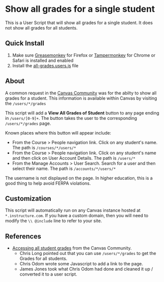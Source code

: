 # Show all grades for a single student
This is a User Script that will show all grades for a single student. It does not show all grades for all students.

## Quick Install
1. Make sure [Greasemonkey](https://addons.mozilla.org/en-us/firefox/addon/greasemonkey/) for Firefox or [Tampermonkey](http://tampermonkey.net/) for Chrome or Safari is installed and enabled
2. Install the [all-grades.users.js](https://github.com/jamesjonesmath/canvancement/raw/master/grades/all-grades.user.js) file

## About
A common request in the [Canvas Community](https://community.canvaslms.com) was for the abilty to show all grades for a student. This information is available within Canvas by visiting the  `/users/*/grades`

This script will add a **View All Grades of Student** button to any page ending in `/users/[0-9]+`. The button takes the user to the corresponding `/users/*/grades` page.

Known places where this button will appear include:
* From the Course > People navigation link. Click on any student's name. The path is `/courses/*/users/*`
* From the Course > People navigation link. Click on any student's name and then click on User Account Details. The path is `/users/*`
* From the Manage Accounts > User Search. Search for a user and then select their name. The path is `/accounts/*/users/*`

The username is not displayed on the page. In higher education, this is a good thing to help avoid FERPA violations.

## Customization
This script will automatically run on any Canvas instance hosted at ``*.instructure.com``. If you have a custom domain, then you will need to modify the `\\ @include` line to refer to your site.

## References
* [Accessing all student grades](https://community.canvaslms.com/message/14314) from the Canvas Community. 
  * Chris Long pointed out that you can use `/users/*/grades` to get the Grades for all students. 
  * Chris Odom wrote some Javascript to add a link to the page. 
  * James Jones took what Chris Odom had done and cleaned it up / converted it to a user script.
